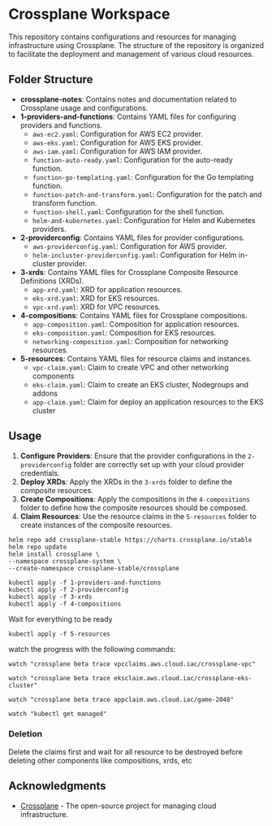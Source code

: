 # Crossplane Workspace

This repository contains configurations and resources for managing infrastructure using Crossplane. The structure of the repository is organized to facilitate the deployment and management of various cloud resources.

## Folder Structure

- **crossplane-notes**: Contains notes and documentation related to Crossplane usage and configurations.
- **1-providers-and-functions**: Contains YAML files for configuring providers and functions.
  - `aws-ec2.yaml`: Configuration for AWS EC2 provider.
  - `aws-eks.yaml`: Configuration for AWS EKS provider.
  - `aws-iam.yaml`: Configuration for AWS IAM provider.
  - `function-auto-ready.yaml`: Configuration for the auto-ready function.
  - `function-go-templating.yaml`: Configuration for the Go templating function.
  - `function-patch-and-transform.yaml`: Configuration for the patch and transform function.
  - `function-shell.yaml`: Configuration for the shell function.
  - `helm-and-kubernetes.yaml`: Configuration for Helm and Kubernetes providers.
- **2-providerconfig**: Contains YAML files for provider configurations.
  - `aws-providerconfig.yaml`: Configuration for AWS provider.
  - `helm-incluster-providerconfig.yaml`: Configuration for Helm in-cluster provider.
- **3-xrds**: Contains YAML files for Crossplane Composite Resource Definitions (XRDs).
  - `app-xrd.yaml`: XRD for application resources.
  - `eks-xrd.yaml`: XRD for EKS resources.
  - `vpc-xrd.yaml`: XRD for VPC resources.
- **4-compositions**: Contains YAML files for Crossplane compositions.
  - `app-composition.yaml`: Composition for application resources.
  - `eks-composition.yaml`: Composition for EKS resources.
  - `networking-composition.yaml`: Composition for networking resources.
- **5-resources**: Contains YAML files for resource claims and instances.
  - `vpc-claim.yaml`: Claim to create VPC and other networking components
  - `eks-claim.yaml`: Claim to create an EKS cluster, Nodegroups and addons
  - `app-claim.yaml`: Claim for deploy an application resources to the EKS cluster

## Usage

1. **Configure Providers**: Ensure that the provider configurations in the `2-providerconfig` folder are correctly set up with your cloud provider credentials.
2. **Deploy XRDs**: Apply the XRDs in the `3-xrds` folder to define the composite resources.
3. **Create Compositions**: Apply the compositions in the `4-compositions` folder to define how the composite resources should be composed.
4. **Claim Resources**: Use the resource claims in the `5-resources` folder to create instances of the composite resources.

```
helm repo add crossplane-stable https://charts.crossplane.io/stable
helm repo update
helm install crossplane \
--namespace crossplane-system \
--create-namespace crossplane-stable/crossplane
```

```
kubectl apply -f 1-providers-and-functions
kubectl apply -f 2-providerconfig
kubectl apply -f 3-xrds
kubectl apply -f 4-compositions
```
Wait for everything to be ready
```
kubectl apply -f 5-resources
```
watch the progress with the following commands:
```
watch "crossplane beta trace vpcclaims.aws.cloud.iac/crossplane-vpc"

watch "crossplane beta trace eksclaim.aws.cloud.iac/crossplane-eks-cluster"

watch "crossplane beta trace appclaim.aws.cloud.iac/game-2048"

watch "kubectl get managed"
```
### Deletion
Delete the claims first and wait for all resource to be destroyed before deleting other components like compositions, xrds, etc

## Acknowledgments

- [Crossplane](https://crossplane.io/) - The open-source project for managing cloud infrastructure.
